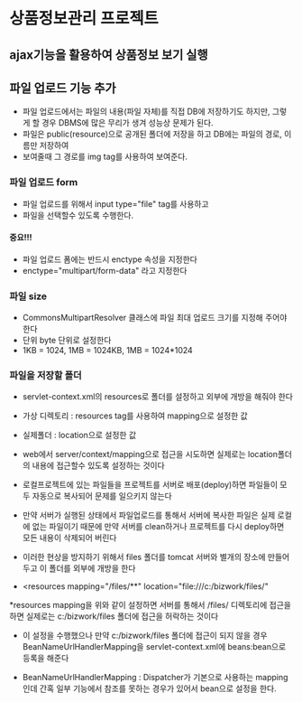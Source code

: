# 상품정보관리 프로젝트

## ajax기능을 활용하여 상품정보 보기 실행

## 파일 업로드 기능 추가
* 파일 업로드에서는 파일의 내용(파일 자체)를 직접 DB에 저장하기도 하지만,
 그렇게 할 경우 DBMS에 많은 무리가 생겨 성능상 문제가 된다.
* 파일은 public(resource)으로 공개된 폴더에 저장을 하고 DB에는
파일의 경로, 이름만 저장하여
* 보여줄때 그 경로를 img tag를 사용하여 보여준다.

### 파일 업로드 form
* 파일 업로드를 위해서 input type="file" tag를 사용하고
* 파일을 선택할수 있도록 수행한다.
#### 중요!!!
* 파일 업로드 폼에는 반드시 enctype 속성을 지정한다
* enctype="multipart/form-data" 라고 지정한다

### 파일 size
* CommonsMultipartResolver 클래스에 파일 최대 업로드 크기를 지정해 주어야 한다
* 단위 byte 단위로 설정한다
* 1KB = 1024, 1MB = 1024KB, 1MB = 1024*1024

### 파일을 저장할 폴더
* servlet-context.xml의 resources로 폴더를 설정하고 외부에 개방을 해줘야 한다
* 가상 디렉토리 :  resources tag를 사용하여 mapping으로 설정한 값
* 실제폴더 : location으로 설정한 값
* web에서 server/context/mapping으로 접근을 시도하면 실제로는
location폴더의 내용에 접근할수 있도록 설정하는 것이다

* 로컬프로젝트에 있는 파일들을 프로젝트를 서버로 배포(deploy)하면 파일들이 모두 자동으로 복사되어 문제를 일으키지 않는다
* 만약 서버가 실행된 상태에서 파일업로드를 통해서 서버에 복사한 파일은 실제 로컬에 없는 파일이기 때문에 만약 서버를 clean하거나 프로젝트를 다시 deploy하면 모든 내용이 삭제되어 버린다
* 이러한 현상을 방지하기 위해서 files 폴더를 tomcat 서버와 별개의 장소에 만들어 두고 이 폴더를 외부에 개방을 한다
* <resources mapping="/files/**" location="file:///c:/bizwork/files/"

*resources mapping을 위와 같이 설정하면 서버를 통해서 /files/ 디렉토리에 접근을 하면 실제로는 c:/bizwork/files 폴더에 접근을 허락하는 것이다

* 이 설정을 수행했으나 만약 c:/bizwork/files 폴더에 접근이 되지 않을 경우 BeanNameUrlHandlerMapping을 servlet-context.xml에 beans:bean으로 등록을 해준다

* BeanNameUrlHandlerMapping : Dispatcher가 기본으로 사용하는 mapping인데 간혹 일부 기능에서 참조를 못하는 경우가 있어서
bean으로 설정을 한다.


